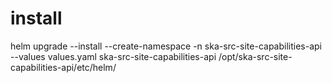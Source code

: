 # install

helm upgrade --install --create-namespace -n ska-src-site-capabilities-api --values values.yaml ska-src-site-capabilities-api /opt/ska-src-site-capabilities-api/etc/helm/
